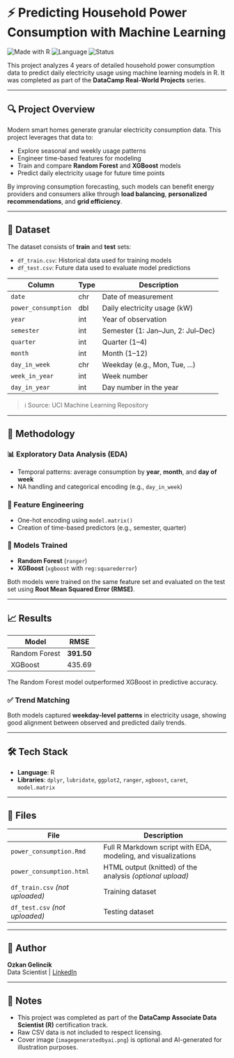 # ⚡ Predicting Household Power Consumption with Machine Learning

![Made with R](https://img.shields.io/badge/Made%20with-R-1f425f.svg)
![Language](https://img.shields.io/badge/language-R-blue.svg)
![Status](https://img.shields.io/badge/status-Completed-brightgreen)

This project analyzes 4 years of detailed household power consumption data to predict daily electricity usage using machine learning models in R. It was completed as part of the **DataCamp Real-World Projects** series.

---

## 🔍 Project Overview

Modern smart homes generate granular electricity consumption data. This project leverages that data to:

- Explore seasonal and weekly usage patterns
- Engineer time-based features for modeling
- Train and compare **Random Forest** and **XGBoost** models
- Predict daily electricity usage for future time points

By improving consumption forecasting, such models can benefit energy providers and consumers alike through **load balancing**, **personalized recommendations**, and **grid efficiency**.

---

## 🧾 Dataset

The dataset consists of **train** and **test** sets:

- `df_train.csv`: Historical data used for training models  
- `df_test.csv`: Future data used to evaluate model predictions  

| Column             | Type   | Description                                                  |
|--------------------|--------|--------------------------------------------------------------|
| `date`             | chr    | Date of measurement                                          |
| `power_consumption`| dbl    | Daily electricity usage (kW)                                 |
| `year`             | int    | Year of observation                                          |
| `semester`         | int    | Semester (1: Jan–Jun, 2: Jul–Dec)                            |
| `quarter`          | int    | Quarter (1–4)                                                |
| `month`            | int    | Month (1–12)                                                 |
| `day_in_week`      | chr    | Weekday (e.g., Mon, Tue, ...)                                |
| `week_in_year`     | int    | Week number                                                  |
| `day_in_year`      | int    | Day number in the year                                       |

> ℹ️ Source: UCI Machine Learning Repository

---

## 🧠 Methodology

### 📊 Exploratory Data Analysis (EDA)

- Temporal patterns: average consumption by **year**, **month**, and **day of week**
- NA handling and categorical encoding (e.g., `day_in_week`)

### 🔨 Feature Engineering

- One-hot encoding using `model.matrix()`
- Creation of time-based predictors (e.g., semester, quarter)

### 🤖 Models Trained

- **Random Forest** (`ranger`)  
- **XGBoost** (`xgboost` with `reg:squarederror`)

Both models were trained on the same feature set and evaluated on the test set using **Root Mean Squared Error (RMSE)**.

---

## 📈 Results

| Model           | RMSE       |
|----------------|------------|
| Random Forest  | **391.50** |
| XGBoost        | 435.69     |

The Random Forest model outperformed XGBoost in predictive accuracy.

### ✅ Trend Matching

Both models captured **weekday-level patterns** in electricity usage, showing good alignment between observed and predicted daily trends.

---

## 🛠 Tech Stack

- **Language**: R  
- **Libraries**: `dplyr`, `lubridate`, `ggplot2`, `ranger`, `xgboost`, `caret`, `model.matrix`

---

## 📂 Files

| File | Description |
|------|-------------|
| `power_consumption.Rmd` | Full R Markdown script with EDA, modeling, and visualizations |
| `power_consumption.html` | HTML output (knitted) of the analysis *(optional upload)* |
| `df_train.csv` *(not uploaded)* | Training dataset |
| `df_test.csv` *(not uploaded)* | Testing dataset |

---

## 🙋 Author

**Ozkan Gelincik**  
Data Scientist | [LinkedIn](https://www.linkedin.com/in/ozkangelincik)

---

## 📌 Notes

- This project was completed as part of the **DataCamp Associate Data Scientist (R)** certification track.  
- Raw CSV data is not included to respect licensing.  
- Cover image (`imagegeneratedbyai.png`) is optional and AI-generated for illustration purposes.